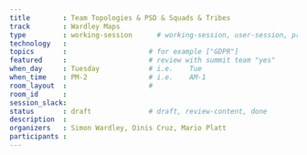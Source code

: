 ```yaml
---
title        : Team Topologies & PSD & Squads & Tribes
track        : Wardley Maps
type         : working-session      # working-session, user-session, product-session
technology   :
topics       :                    # for example ["GDPR"]
featured     :                    # review with summit team "yes"
when_day     : Tuesday            # i.e.    Tue
when_time    : PM-2               # i.e.    AM-1
room_layout  :                    #
room_id      : 
session_slack: 
status       : draft              # draft, review-content, done
description  :
organizers   : Simon Wardley, Dinis Cruz, Mario Platt
participants :
---
```



<!--(add intro)

## WHY

(...)

## What

(...)

## Outcomes

(...)

## References

(...)


## Previous-->
